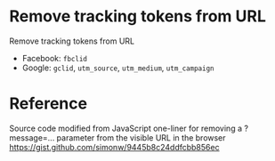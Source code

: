 # Remove tracking tokens from URL
Remove tracking tokens from URL

* Facebook: `fbclid`
* Google: `gclid`, `utm_source`, `utm_medium`, `utm_campaign`

# Reference

Source code modified from JavaScript one-liner for removing a ?message=... parameter from the visible URL in the browser https://gist.github.com/simonw/9445b8c24ddfcbb856ec
